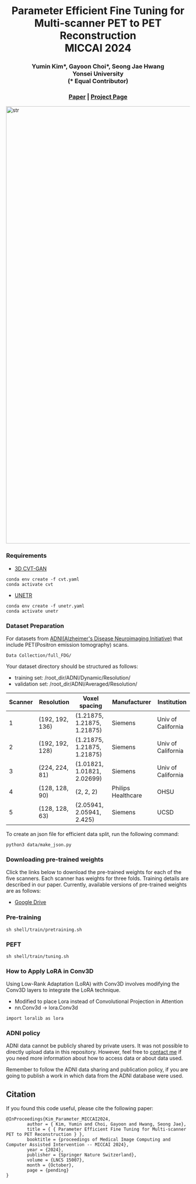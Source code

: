 <div align="center">
    <h1>Parameter Efficient Fine Tuning for <br> Multi-scanner PET to PET Reconstruction <br> MICCAI 2024</h1>
</div>

<div align="center">
    <h3>Yumin Kim*, Gayoon Choi*, Seong Jae Hwang <br> Yonsei University <br> (* Equal Contributor) 
</h3>
                                            
</div>


<div align="center">
  <h3>
    <a href="https://arxiv.org/pdf/2407.07517">Paper</a> |
    <a href="http://MICV-yonsei.github.io/petite2024/">Project Page</a>
  </h3>
</div>

<img width="1194" alt="str" src="https://github.com/user-attachments/assets/07e49bf9-a8ca-4e81-ab5d-b97bce895875">


### Requirements
- [3D CVT-GAN](https://github.com/Aru321/GAN-for-PET-Reconstruction)
```
conda env create -f cvt.yaml
conda activate cvt
```
- [UNETR](https://github.com/Project-MONAI/research-contributions/tree/main/UNETR/BTCV)
```
conda env create -f unetr.yaml
conda activate unetr
```

### Dataset Preparation

For datasets from [ADNI(Alzheimer's Disease Neuroimaging Initiative)](https://ida.loni.usc.edu/login.jsp?project=ADNI) that include PET(Positron emission tomography) scans.
```
Data Collection/full_FDG/
```
Your dataset directory should be structured as follows:
- training set: /root_dir/ADNI/Dynamic/Resolution/
- validation set: /root_dir/ADNI/Averaged/Resolution/

| Scanner | Resolution       | Voxel spacing             | Manufacturer        | Institution        |
|---------|------------------|---------------------------|---------------------|--------------------|
| 1       | (192, 192, 136)  | (1.21875, 1.21875, 1.21875)| Siemens             | Univ of California |
| 2       | (192, 192, 128)  | (1.21875, 1.21875, 1.21875)| Siemens             | Univ of California |
| 3       | (224, 224, 81)   | (1.01821, 1.01821, 2.02699)| Siemens             | Univ of California |
| 4       | (128, 128, 90)   | (2, 2, 2)                  | Philips Healthcare  | OHSU               |
| 5       | (128, 128, 63)   | (2.05941, 2.05941, 2.425)  | Siemens             | UCSD               |

To create an json file for efficient data split, run the following command:
```commandline
python3 data/make_json.py
```

### Downloading pre-trained weights
Click the links below to download the pre-trained weights for each of the five scanners. Each scanner has weights for three folds. 
Training details are described in our paper. Currently, available versions of pre-trained weights are as follows:
- [Google Drive](https://drive.google.com/drive/folders/1nk-6n3KY8XGIn2TMxDRNZ5awdz5FYGnM)

### Pre-training
```commandline
sh shell/train/pretraining.sh
```

### PEFT
```commandline
sh shell/train/tuning.sh
```

### How to Apply LoRA in Conv3D
Using Low-Rank Adaptation (LoRA) with Conv3D involves modifying the Conv3D layers to integrate the LoRA technique.

- Modified to place Lora instead of Convolutional Projection in Attention
- nn.Conv3d -> lora.Conv3d
```
import loralib as lora
```

### ADNI policy
ADNI data cannot be publicly shared by private users. It was not possible to directly upload data in this repository. However, feel free to [contact me](yumin@yonsei.ac.kr) if you need more information about how to access data or about data used.

Remember to follow the ADNI data sharing and publication policy, if you are going to publish a work in which data from the ADNI database were used.

## Citation
If you found this code useful, please cite the following paper:  
```
@InProceedings{Kim_Parameter_MICCAI2024,
        author = { Kim, Yumin and Choi, Gayoon and Hwang, Seong Jae},
        title = { { Parameter Efficient Fine Tuning for Multi-scanner PET to PET Reconstruction } },
        booktitle = {proceedings of Medical Image Computing and Computer Assisted Intervention -- MICCAI 2024},
        year = {2024},
        publisher = {Springer Nature Switzerland},
        volume = {LNCS 15007},
        month = {October},
        page = {pending}
}
```
